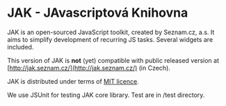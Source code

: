 # JAK - JAvascriptová Knihovna #

JAK is an open-sourced JavaScript toolkit, created by Seznam.cz, a.s. It aims to simplify development of recurring JS tasks. Several widgets are included. 

This version of JAK is **not** (yet) compatible with public released version at [http://jak.seznam.cz/](http://jak.seznam.cz/) (in Czech).

JAK is distributed under terms of [MIT licence](http://www.opensource.org/licenses/mit-license.php).

We use JSUnit for testing JAK core library. Test are in /test directory.